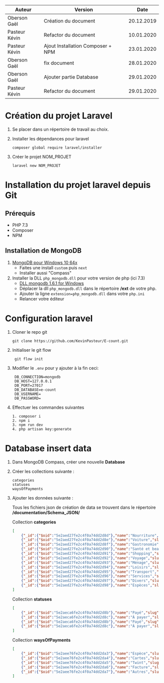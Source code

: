 | Auteur        | Version                 | Date       |
| ------------- | ----------------------- | ---------- |
| Oberson Gaël  | Création du document    | 20.12.2019 |
| Pasteur Kévin | Refactor du document    | 10.01.2020 |
| Pasteur Kévin | Ajout Installation Composer + NPM | 23.01.2020 |
| Oberson Gaël  | fix document            | 28.01.2020 |
| Oberson Gaël  | Ajouter partie Database | 29.01.2020 |
| Pasteur Kévin  | Refactor du document| 29.01.2020 |

# Création du projet Laravel

1. Se placer dans un répertoire de travail au choix.

2. Installer les dépendances pour laravel

   ```
   composer global require laravel/installer
   ```

3. Créer le projet NOM_PROJET
   ```
   laravel new NOM_PROJET
   ```

# Installation du projet laravel depuis Git

## Prérequis

- PHP 7.3
- Composer
- NPM

## Installation de MongoDB

1. [MongoDB pour Windows 10 64x](https://fastdl.mongodb.org/win32/mongodb-win32-x86_64-2012plus-4.2.2-signed.msi)
   - Faites une install `custom` puis `next`
   - Installer aussi "Compass"
2. Installer la DLL `php_mongodb.dll` pour votre version de php (ici 7.3)
   - [DLL mongodb 1.6.1 for Windows](https://pecl.php.net/package/mongodb/1.6.1/windows)
   - Déplacer la dll `php_mongodb.dll` dans le répertoire **/ext** de votre php.
   - Ajouter la ligne `extension=php_mongodb.dll` dans votre `php.ini`
   - Relancer votre éditeur

# Configuration laravel

1. Cloner le repo git

   ```
   git clone https://github.com/KevinPasteur/E-count.git
   ```

2. Initialiser le git flow
   
   ```
    git flow init
   ```

3. Modifier le `.env` pour y ajouter à la fin ceci:

   ```
    DB_CONNECTION=mongodb
    DB_HOST=127.0.0.1
    DB_PORT=27017
    DB_DATABASE=e-count
    DB_USERNAME=
    DB_PASSWORD=
   ```

4. Effectuer les commandes suivantes
   ```
   1. composer i
   2. npm i
   3. npm run dev
   4. php artisan key:generate
   ```

# Database insert data

1. Dans MongoDB Compass, créer une nouvelle **Database**
   
2. Créer les collections suivante :
   
    ```
    categories
    statuses
    waysOfPayments
    ```

3. Ajouter les données suivante :
   
   Tous les fichiers json de création de data se trouvent dans le répertoire **/documentation/Schema_JSON/**

    Collection **categories**
    ```json
    [
        {"_id":{"$oid":"5e2aed27fe2c4f0a74dd2d8d"},"name":"Nourriture","slug":"nourriture"},
        {"_id":{"$oid":"5e2aed27fe2c4f0a74dd2d8e"},"name":"Voiture","slug":"voiture"},
        {"_id":{"$oid":"5e2aed27fe2c4f0a74dd2d8f"},"name":"Gastronomie","slug":"gastronomie"},
        {"_id":{"$oid":"5e2aed27fe2c4f0a74dd2d90"},"name":"Santé et beauté","slug":"sante_et_beaute"},
        {"_id":{"$oid":"5e2aed27fe2c4f0a74dd2d91"},"name":"Shopping","slug":"shopping"},
        {"_id":{"$oid":"5e2aed27fe2c4f0a74dd2d92"},"name":"Voyage","slug":"voyage"},
        {"_id":{"$oid":"5e2aed27fe2c4f0a74dd2d93"},"name":"Ménage","slug":"menage"},
        {"_id":{"$oid":"5e2aed27fe2c4f0a74dd2d94"},"name":"Loisirs","slug":"loisirs"},
        {"_id":{"$oid":"5e2aed27fe2c4f0a74dd2d95"},"name":"Transport","slug":"transport"},
        {"_id":{"$oid":"5e2aed27fe2c4f0a74dd2d96"},"name":"Services","slug":"services"},
        {"_id":{"$oid":"5e2aed27fe2c4f0a74dd2d97"},"name":"Divers","slug":"divers"},
        {"_id":{"$oid":"5e2aed27fe2c4f0a74dd2d98"},"name":"Espèces","slug":"especes"}
    ]
    ```

    Collection **statuses**
    ```json
    [
        {"_id":{"$oid":"5e2aeca6fe2c4f0a74dd2d8b"},"name":"Payé","slug":"paye"},
        {"_id":{"$oid":"5e2aeca6fe2c4f0a74dd2d8c"},"name":"À payer","slug":"a_payer"},
        {"_id":{"$oid":"5e2aeca6fe2c4f0a74dd2d8b"},"name":"Payé","slug":"paye"},
        {"_id":{"$oid":"5e2aeca6fe2c4f0a74dd2d8c"},"name":"À payer","slug":"a_payer"}
    ]
    ```

    Collection **waysOfPayments**
    ```json
    [
        {"_id":{"$oid":"5e2aee76fe2c4f0a74dd2da3"},"name":"Espèce","slug":"espece"},
        {"_id":{"$oid":"5e2aee76fe2c4f0a74dd2da4"},"name":"Cartes","slug":"cartes"},
        {"_id":{"$oid":"5e2aee76fe2c4f0a74dd2da5"},"name":"Twint","slug":"twint"},
        {"_id":{"$oid":"5e2aee76fe2c4f0a74dd2da6"},"name":"Facture","slug":"facture"},
        {"_id":{"$oid":"5e2aee76fe2c4f0a74dd2da7"},"name":"Autres","slug":"autres"}
    ]
    ```
